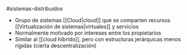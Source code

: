 #sistemas-distribuidos 

- Grupo de sistemas [[Cloud|cloud]] que se comparten recursos [[Virtualización de sistemas|virtuales]] y servicios
- Normalmente motivado por intereses entre los propietarios
- Similar al [[cloud híbrido]], pero con estructuras jerárquicas menos rígidas (cierta descentralización)